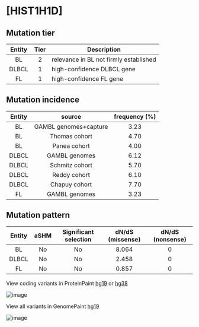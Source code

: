 # [HIST1H1D]

## Mutation tier

|Entity|Tier|Description                           |
|:------:|:----:|--------------------------------------|
|BL    |2   |relevance in BL not firmly established|
|DLBCL |1   |high-confidence DLBCL gene            |
|FL    |1   |high-confidence FL gene               |
## Mutation incidence

|Entity|source               |frequency (%)|
|:------:|:---------------------:|:-------------:|
|BL    |GAMBL genomes+capture|3.23         |
|BL    |Thomas cohort        |4.70         |
|BL    |Panea cohort         |4.00         |
|DLBCL |GAMBL genomes        |6.12         |
|DLBCL |Schmitz cohort       |5.70         |
|DLBCL |Reddy cohort         |6.10         |
|DLBCL |Chapuy cohort        |7.70         |
|FL    |GAMBL genomes        |3.23         |

## Mutation pattern

|Entity|aSHM|Significant selection|dN/dS (missense)|dN/dS (nonsense)|
|:------:|:----:|:---------------------:|:----------------:|:----------------:|
|BL    |No  |No                   |8.064           |0               |
|DLBCL |No  |No                   |2.458           |0               |
|FL    |No  |No                   |0.857           |0               |



View coding variants in ProteinPaint [hg19](https://www.bcgsc.ca/downloads/morinlab/GAMBL/test/genes/HIST1H1D_protein.html)  or [hg38](https://www.bcgsc.ca/downloads/morinlab/GAMBL/test/genes/HIST1H1D_protein_hg38.html)

![image](../../images/proteinpaint/HIST1H1D_NM_005320.svg)

View all variants in GenomePaint [hg19](https://www.bcgsc.ca/downloads/morinlab/GAMBL/test/genes/HIST1H1D.html)

![image](../../images/proteinpaint/HIST1H1D.svg)
